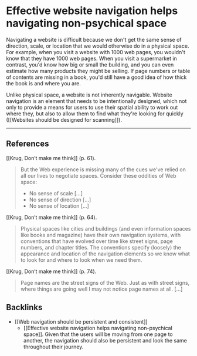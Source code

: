 # Effective website navigation helps navigating non-psychical space
Navigating a website is difficult because we don't get the same sense of direction, scale, or location that we would otherwise do in a physical space. For example, when you visit a website with 1000 web pages, you wouldn't know that they have 1000 web pages. When you visit a supermarket in contrast, you'd know how big or small the building, and you can even estimate how many products they might be selling. If page numbers or table of contents are missing in a book, you'd still have a good idea of how thick the book is and where you are.

Unlike physical space, a website is not inherently navigable. Website navigation is an element that needs to be intentionally designed, which not only to provide a means for users to use their spatial ability to work out where they, but also to allow them to find what they're looking for quickly ([[Websites should be designed for scanning]]).

---
## References
[[Krug, Don’t make me think]]  (p. 61).
> But the Web experience is missing many of the cues we've relied on all our lives to negotiate spaces. Consider these oddities of Web space:
> - No sense of scale [...]
> - No sense of direction [...]
> - No sense of location [...]

[[Krug, Don’t make me think]]  (p. 64).
> Physical spaces like cities and buildings (and even information spaces like books and magazine) have their own navigation systems, with conventions that have evolved over time like street signs, page numbers, and chapter titles. The conventions specify (loosely) the appearance and location of the navigation elements so we know what to look for and where to look when we need them.

[[Krug, Don’t make me think]]  (p. 74).
> Page names are the street signs of the Web. Just as with street signs, where things are going well I may not notice page names at all. [...]

## Backlinks
* [[Web navigation should be persistent and consistent]]
	* [[Effective website navigation helps navigating non-psychical space]]. Given that the users will be moving from one page to another, the navigation should also be persistent and look the same throughout their journey.

<!-- #evergreen -->

<!-- {BearID:023CEC34-5AFD-4843-837B-AEA2F586ED0C-741-0001A166D7717AF3} -->
